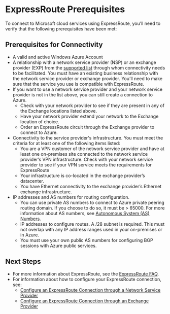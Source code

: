 <properties
   pageTitle="Prerequisites for ExpressRoute adoption | Windows Azure"
   description="This page provides a list of requirements to be met before you can order an Azure ExpressRoute circuit."
   documentationCenter="na"
   services="expressroute"
   authors="cherylmc"
   manager="carolz"
   editor=""/>
<tags
	ms.service="expressroute"
	ms.date="09/21/2015"
	wacn.date=""/>


# ExpressRoute Prerequisites  

To connect to Microsoft cloud services using ExpressRoute, you’ll need to verify that the following prerequisites have been met: 

## Prerequisites for Connectivity

- A valid and active Windows Azure Account
- A relationship with a network service provider (NSP) or an exchange provider (EXP) from the [supported list](/documentation/articles/expressroute-locations) through whom connectivity needs to be facilitated. You must have an existing business relationship with the network service provider or exchange provider. You’ll need to make sure that the service you use is compatible with ExpressRoute. 
- If you want to use a network service provider and your network service provider is not in the list above, you can still create a connection to Azure.
	- Check with your network provider to see if they are present in any of the Exchange locations listed above.
	- Have your network provider extend your network to the Exchange location of choice.
	- Order an ExpressRoute circuit through the Exchange provider to connect to Azure.
- Connectivity to the service provider's infrastructure. You must meet the criteria for at least one of the following items listed:
	- You are a VPN customer of the network service provider and have at least one on-premises site connected to the network service provider’s VPN infrastructure. Check with your network service provider to see if your VPN service meets the requirements for ExpressRoute
	- Your infrastructure is co-located in the exchange provider’s datacenter.
	- You have Ethernet connectivity to the exchange provider’s Ethernet exchange infrastructure.
- IP addresses and AS numbers for routing configuration.
	- You can use private AS numbers to connect to Azure private peering routing domain. If you choose to do so, it must be > 65000. For more information about AS numbers, see [Autonomous System (AS) Numbers](http://www.iana.org/assignments/as-numbers/as-numbers.xhtml).
	- IP addresses to configure routes. A /28 subnet is required. This must not overlap with any IP address ranges used in your on-premises or in Azure.
	- You must use your own public AS numbers for configuring BGP sessions with Azure public services.

## Next Steps

- For more information about ExpressRoute, see the [ExpressRoute FAQ](/documentation/articles/expressroute-faqs).
- For information about how to configure your ExpressRoute connection, see:
	- [Configure an ExpressRoute Connection through a Network Service Provider](/documentation/articles/expressroute-configuring-nsps)
	- [Configure an ExpressRoute Connection through an Exchange Provider](/documentation/articles/expressroute-configuring-exps)
 



